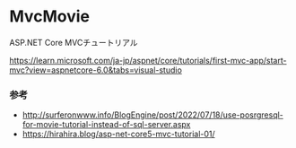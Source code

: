 # MvcMovie
ASP.NET Core MVCチュートリアル

<https://learn.microsoft.com/ja-jp/aspnet/core/tutorials/first-mvc-app/start-mvc?view=aspnetcore-6.0&tabs=visual-studio>

### 参考
* <http://surferonwww.info/BlogEngine/post/2022/07/18/use-posrgresql-for-movie-tutorial-instead-of-sql-server.aspx>
* <https://hirahira.blog/asp-net-core5-mvc-tutorial-01/>
